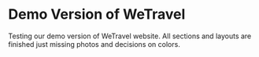 # Demo Version of WeTravel
Testing our demo version of WeTravel website.
All sections and layouts are finished just missing photos and decisions on colors.
